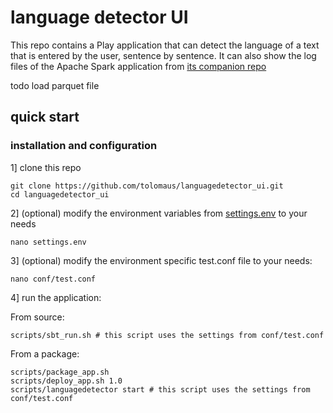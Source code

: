 # language detector UI

This repo contains a Play application that can detect the language of a text that is entered by the user, sentence by sentence. It can also show the log files of the Apache Spark application from [its companion repo](https://github.com/tolomaus/languagedetector.git)

todo
load parquet file


## quick start
### installation and configuration
1] clone this repo
```shell
git clone https://github.com/tolomaus/languagedetector_ui.git
cd languagedetector_ui
```

2] (optional) modify the environment variables from [settings.env](https://github.com/tolomaus/languagedetector_ui/tree/master/settings.env) to your needs
```shell
nano settings.env
```

3] (optional) modify the environment specific test.conf file to your needs:
```shell
nano conf/test.conf
```

4] run the application:

From source:
```shell
scripts/sbt_run.sh # this script uses the settings from conf/test.conf
```
From a package:
```shell
scripts/package_app.sh
scripts/deploy_app.sh 1.0
scripts/languagedetector start # this script uses the settings from conf/test.conf
```